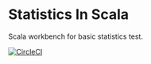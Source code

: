 # Statistics In Scala
Scala workbench for basic statistics test.

[![CircleCI](https://circleci.com/gh/abhinav812/statistics-in-scala.svg?style=svg)](https://circleci.com/gh/abhinav812/statistics-in-scala)
